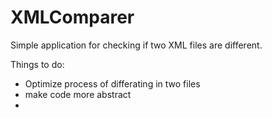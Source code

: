 # XMLComparer

Simple application for checking if two XML files are different.

Things to do:
- Optimize process of differating in two files
- make code more abstract
- 
